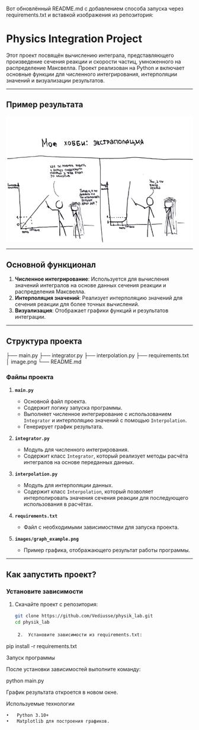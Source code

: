 Вот обновлённый README.md с добавлением способа запуска через requirements.txt и вставкой изображения из репозитория:

# Physics Integration Project

Этот проект посвящён вычислению интеграла, представляющего произведение сечения реакции и скорости частиц, умноженного на распределение Максвелла. Проект реализован на Python и включает основные функции для численного интегрирования, интерполяции значений и визуализации результатов.

---

## Пример результата

![Пример мета](https://github.com/Vediusse/physik_lab/blob/main/image.png)

---

## Основной функционал

1. **Численное интегрирование**: Используется для вычисления значений интегралов на основе данных сечения реакции и распределения Максвелла.
2. **Интерполяция значений**: Реализует интерполяцию значений для сечения реакции для более точных вычислений.
3. **Визуализация**: Отображает графики функций и результатов интеграции.

---

## Структура проекта

├── main.py
├── integrator.py
├── interpolation.py
├── requirements.txt
│   image.png
└── README.md

### **Файлы проекта**

1. **`main.py`**
   - Основной файл проекта.
   - Содержит логику запуска программы.
   - Выполняет численное интегрирование с использованием `Integrator` и интерполяцию значений с помощью `Interpolation`.
   - Генерирует график результата.

2. **`integrator.py`**
   - Модуль для численного интегрирования.
   - Содержит класс `Integrator`, который реализует методы расчёта интегралов на основе переданных данных.

3. **`interpolation.py`**
   - Модуль для интерполяции данных.
   - Содержит класс `Interpolation`, который позволяет интерполировать значения сечения реакции для последующего использования в расчётах.

4. **`requirements.txt`**
   - Файл с необходимыми зависимостями для запуска проекта.

5. **`images/graph_example.png`**
   - Пример графика, отображающего результат работы программы.

---

## Как запустить проект?

### Установите зависимости
1. Скачайте проект с репозитория:
   ```bash
   git clone https://github.com/Vediusse/physik_lab.git
   cd physik_lab

	2.	Установите зависимости из requirements.txt:

pip install -r requirements.txt



Запуск программы

После установки зависимостей выполните команду:

python main.py

График результата откроется в новом окне.

Используемые технологии

	•	Python 3.10+
	•	Matplotlib для построения графиков.
